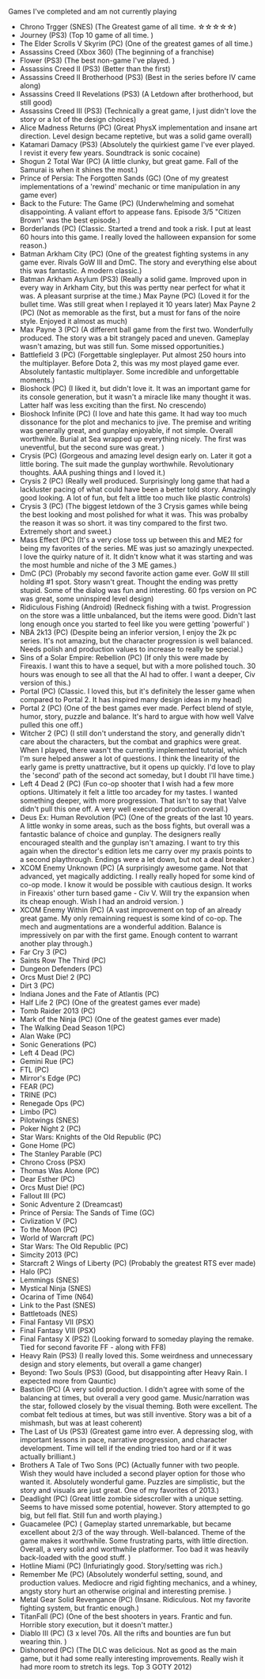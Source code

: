 Games I've completed and am not currently playing

- Chrono Trgger (SNES) (The Greatest game of all time. ☆☆☆☆☆)
- Journey (PS3) (Top 10 game of all time. )
- The Elder Scrolls V Skyrim (PC) (One of the greatest games of all time.)
- Assassins Creed (Xbox 360) (The beginning of a franchise)
- Flower (PS3) (The best non-game I've played. )
- Assassins Creed II (PS3) (Better than the first)
- Assassins Creed II Brotherhood (PS3) (Best in the series before IV came along)
- Assassins Creed II Revelations (PS3) (A Letdown after brotherhood, but still good)
- Assassins Creed III (PS3) (Technically a great game, I just didn't love the story or a lot of the design choices)
- Alice Madness Returns (PC) (Great PhysX implementation and insane art direction. Level design became reptetive, but was a solid game overall)
- Katamari Damacy (PS3) (Absolutely the quirkiest game I've ever played. I revist it every few years. Soundtrack is sonic cocaine)
- Shogun 2 Total War (PC) (A little clunky, but great game. Fall of the Samurai is when it shines the most.)
- Prince of Persia: The Forgotten Sands (GC) (One of my greatest implementations of a 'rewind' mechanic or time manipulation in any game ever)
- Back to the Future: The Game (PC) (Underwhelming and somehat disappointing. A valiant effort to appease fans. Episode 3/5 "Citizen Brown" was the best episode.)
- Borderlands (PC) (Classic. Started a trend and took a risk. I put at least 60 hours into this game. I really loved the halloween expansion for some reason.)
- Batman Arkham City (PC) (One of the greatest fighting systems in any game ever. Rivals GoW III and DmC. The story and everything else about this was fantastic. A modern classic.)
- Batman Arkham Asylum (PS3) (Really a solid game. Improved upon in every way in Arkham City, but this was pertty near perfect for what it was. A pleasant surprise at the time.)
Max Payne (PC) (Loved it for the bullet time. Was still great when I replayed it 10 years later)
Max Payne 2 (PC) (Not as memorable as the first, but a must for fans of the noire style. Enjoyed it almost as much)
- Max Payne 3 (PC) (A different ball game from the first two. Wonderfully produced. The story was a bit strangely paced and uneven. Gameplay wasn't amazing, but was still fun. Some missed opportunities.)
- Battlefield 3 (PC) (Forgettable singleplayer. Put almost 250 hours into the multiplayer. Before Dota 2, this was my most played game ever. Absolutely fantastic multiplayer. Some incredible and unforgettable moments.)
- Bioshock (PC) (I liked it, but didn't love it. It was an important game for its console generation, but it wasn't a miracle like many thought it was. Latter half was less exciting than the first. No crescendo)
- Bioshock Infinite (PC) (I love and hate this game. It had way too much dissonance for the plot and mechanics to jive. The premise and writing was generally great, and gunplay enjoyable, if not simple. Overall worthwihle. Burial at Sea wrapped up everything nicely. The first was uneventful, but the second sure was great. )
- Crysis (PC) (Gorgeous and amazing level design early on. Later it got a little boring. The suit made the gunplay worthwhile. Revolutionary thoughts. AAA pushing things and I loved it.)
- Crysis 2 (PC) (Really well produced. Surprisingly long game that had a lackluster pacing of what could have been a better told story. Amazingly good looking. A lot of fun, but felt a little too much like plastic controls)
- Crysis 3 (PC) (The biggest letdown of the 3 Crysis games while being the best looking and most polished for what it was. This was probalby the reason it was so short. it was tiny compared to the first two. Extremely short and sweet.)
- Mass Effect (PC) (It's a very close toss up between this and ME2 for being my favorites of the series. ME was just so amazingly unexpected. I love the quirky nature of it. It didn't know what it was starting and was the most humble and niche of the 3 ME games.)
- DmC (PC) (Probably my second favorite action game ever. GoW III still holding #1 spot. Story wasn't great. Thought the ending was pretty stupid. Some of the dialog was fun and interesting. 60 fps version on PC was great, some uninspired level design)
- Ridiculous Fishing (Android) (Redneck fishing with a twist. Progression on the store was a little unbalanced, but the items were good. Didn't last long enough once you started to feel like you were getting 'powerful' )
- NBA 2k13 (PC) (Despite being an inferior version, I enjoy the 2k pc series. It's not amazing, but the character progression is well balanced. Needs polish and production values to increase to really be special.)
- Sins of a Solar Empire: Rebellion (PC) (If only this were made by Fireaxis. I want this to have a sequel, but with a more polished touch. 30 hours was enough to see all that the AI had to offer. I want a deeper, Civ version of this.)
- Portal (PC) (Classic. I loved this, but it's definitely the lesser game when compared to Portal 2. It has inspired many design ideas in my head)
- Portal 2 (PC) (One of the best games ever made. Perfect blend of style, humor, story, puzzle and balance. It's hard to argue with how well Valve pulled this one off.)
- Witcher 2 (PC) (I still don't understand the story, and generally didn't care about the characters, but the combat and graphics were great. When I played, there wasn't the currently implemented tutorial, which I'm sure helped answer a lot of questions. I think the linearity of the early game is pretty unattractive, but it opens up quickly. I'd love to play the 'second' path of the second act someday, but I doubt I'll have time.)
- Left 4 Dead 2 (PC) (Fun co-op shooter that I wish had a few more options. Ultimately it felt a little too arcadey for my tastes. I wanted something deeper, with more progression. That isn't to say that Valve didn't pull this one off. A very well executed production overall.)
- Deus Ex: Human Revolution (PC) (One of the greats of the last 10 years. A little wonky in some areas, such as the boss fights,  but overall was a fantastic balance of choice and gunplay. The designers really encouraged stealth and the gunplay isn't amazing. I want to try this again when the director's edition lets me carry over my praxis points to a second playthrough. Endings were a let down, but not a deal breaker.)
- XCOM Enemy Unknown (PC) (A surprisingly awesome game. Not that advanced, yet magically addicting. I really really hoped for some kind of co-op mode. I know it would be possible with cautious design. It works in Fireaxis' other turn based game - Civ V. Will try the expansion when its cheap enough. Wish I had an android version. )
- XCOM Enemy Within (PC) (A vast improvement on top of an already great game. My only remainning request is some kind of co-op. The mech and augmentations are a wonderful addition. Balance is impressively on par with the first game. Enough content to warrant another play through.)
- Far Cry 3 (PC)
- Saints Row The Third (PC)
- Dungeon Defenders (PC)
- Orcs Must Die! 2 (PC)
- Dirt 3 (PC)
- Indiana Jones and the Fate of Atlantis (PC)
- Half Life 2 (PC) (One of the greatest games ever made)
- Tomb Raider 2013 (PC)
- Mark of the Ninja (PC) (One of the geatest games ever made)
- The Walking Dead Season 1(PC)
- Alan Wake (PC)
- Sonic Generations (PC)
- Left 4 Dead (PC)
- Gemini Rue (PC)
- FTL (PC)
- Mirror's Edge (PC)
- FEAR (PC)
- TRINE (PC)
- Renegade Ops (PC)
- Limbo (PC)
- Pilotwings (SNES)
- Poker Night 2 (PC)
- Star Wars: Knights of the Old Republic (PC)
- Gone Home (PC)
- The Stanley Parable (PC)
- Chrono Cross (PSX)
- Thomas Was Alone (PC)
- Dear Esther (PC)
- Orcs Must Die! (PC)
- Fallout III (PC)
- Sonic Adventure 2 (Dreamcast)
- Prince of Persia: The Sands of Time (GC)
- Civlization V (PC)
- To the Moon (PC)
- World of Warcraft (PC)
- Star Wars: The Old Republic (PC)
- Simcity 2013 (PC)
- Starcraft 2 Wings of Liberty (PC) (Probably the greatest RTS ever made)
- Halo (PC)
- Lemmings (SNES)
- Mystical Ninja (SNES)
- Ocarina of Time (N64)
- Link to the Past (SNES)
- Battletoads (NES)
- Final Fantasy VII (PSX)
- Final Fantasy VIII (PSX)
- Final Fantasy X (PS2) (Looking forward to someday playing the remake. Tied for second favorite FF - along with FF8)
- Heavy Rain (PS3) (I really loved this. Some weirdness and unnecessary design and story elements, but overall a game changer)
- Beyond: Two Souls (PS3) (Good, but disappointing after Heavy Rain. I expected more from Qauntic)
- Bastion (PC) (A very solid production. I didn't agree with some of the balancing at times, but overall a very good game. Music/narration was the star, followed closely by the visual theming. Both were excellent. The combat felt tedious at times, but was still inventive. Story was a bit of a mishmash, but was at least coherent)
- The Last of Us (PS3) (Greatest game intro ever. A depressing slog, with important lessons in pace, narrative progression, and character development. Time will tell if the ending tried too hard or if it was actually brilliant.)
- Brothers A Tale of Two Sons (PC) (Actually funner with two people. Wish they would have included a second player option for those who wanted it. Absolutely wonderful game. Puzzles are simplistic, but the story and visuals are just great. One of my favorites of 2013.)
- Deadlight (PC) (Great little zombie sidescroller with a unique setting. Seems to have missed some potential, however. Story attempted to go big, but fell flat. Still fun and worth playing.)
- Guacamelee (PC) ( Gameplay started unremarkable, but became excellent about 2/3 of the way through. Well-balanced. Theme of the game makes it worthwhile. Some frustrating parts, with little direction. Overall, a very solid and worthwhile platformer. Too bad it was heavily back-loaded with the good stuff. )
- Hotline Miami (PC) (Infuriatingly good. Story/setting was rich.)
- Remember Me (PC) (Absolutely wonderful setting, sound, and production values. Mediocre and rigid fighting mechanics, and a whiney, angsty story hurt an otherwise original and interesting premise. )
- Metal Gear Solid Revengance (PC) (Insane. Ridiculous. Not my favorite fighting system, but frantic enough.)
- TitanFall (PC) (One of the best shooters in years. Frantic and fun. Horrible story execution, but it doesn't matter.)
- Diablo III (PC) (3 x level 70s. All the rifts and bounties are fun but wearing thin. )
- Dishonored (PC) (The DLC was delicious. Not as good as the main game, but it had some really interesting improvements. Really wish it had more room to stretch its legs. Top 3 GOTY 2012)

